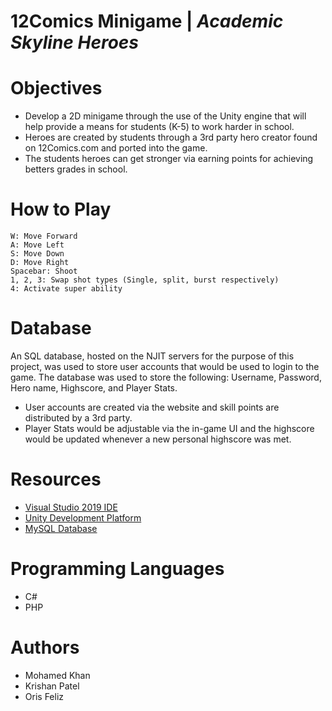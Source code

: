 # 12Comics Minigame | *Academic Skyline Heroes*

# Objectives
* Develop a 2D minigame through the use of the Unity engine that will help provide a means for students (K-5) to work harder in school. 
* Heroes are created by students through a 3rd party hero creator found on 12Comics.com and ported into the game. 
* The students heroes can get stronger via earning points for achieving betters grades in school.

# How to Play
```
W: Move Forward
A: Move Left
S: Move Down
D: Move Right
Spacebar: Shoot
1, 2, 3: Swap shot types (Single, split, burst respectively)
4: Activate super ability
```

# Database
An SQL database, hosted on the NJIT servers for the purpose of this project, was used to store user accounts that would be used to login to the game.
The database was used to store the following: Username, Password, Hero name, Highscore, and Player Stats.
* User accounts are created via the website and skill points are distributed by a 3rd party.
* Player Stats would be adjustable via the in-game UI and the highscore would be updated whenever a new personal highscore was met. 

# Resources
* [Visual Studio 2019 IDE](https://visualstudio.microsoft.com/vs/)
* [Unity Development Platform](https://unity.com/)
* [MySQL Database](https://www.mysql.com/)

# Programming Languages
* C#
* PHP

# Authors
* Mohamed Khan
* Krishan Patel 
* Oris Feliz
